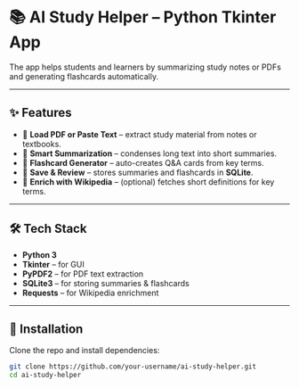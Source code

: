 # 📚 AI Study Helper – Python Tkinter App  

The app helps students and learners by summarizing study notes or PDFs and generating flashcards automatically.  

---

## ✨ Features  
- 📄 **Load PDF or Paste Text** – extract study material from notes or textbooks.  
- 📝 **Smart Summarization** – condenses long text into short summaries.  
- 🎯 **Flashcard Generator** – auto-creates Q&A cards from key terms.  
- 💾 **Save & Review** – stores summaries and flashcards in **SQLite**.  
- 🔎 **Enrich with Wikipedia** – (optional) fetches short definitions for key terms.  

---

## 🛠️ Tech Stack  
- **Python 3**  
- **Tkinter** – for GUI  
- **PyPDF2** – for PDF text extraction  
- **SQLite3** – for storing summaries & flashcards  
- **Requests** – for Wikipedia enrichment  

---

## 🚀 Installation  

Clone the repo and install dependencies:  

```bash
git clone https://github.com/your-username/ai-study-helper.git
cd ai-study-helper

